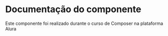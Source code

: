 # Documentação do componente

Este componente foi realizado durante o curso de Composer na plataforma Alura